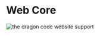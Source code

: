 # Web Core

![the dragon code website support](https://preview.dragon-code.pro/the-dragon-code/web-core.svg)
